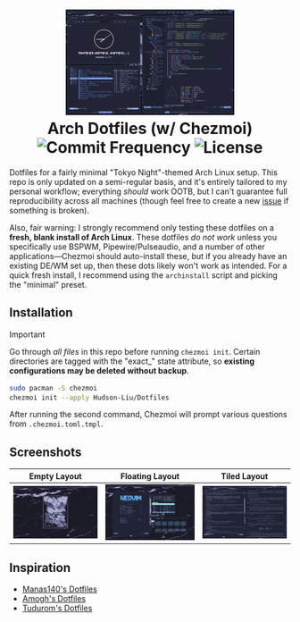 <h1 align="center">
  <img src="https://github.com/Hudson-Liu/Dotfiles/blob/main/docs/Main-Showcase.png" width="60%">
  <br>
  Arch Dotfiles (w/ Chezmoi)
  <br>
  <img src="https://img.shields.io/github/commit-activity/y/Hudson-Liu/Dotfiles?style=for-the-badge&labelColor=%23222436&color=%235771AA" alt="Commit Frequency">
  <img src="https://img.shields.io/github/license/Hudson-Liu/Dotfiles?style=for-the-badge&labelColor=%23222436&color=%235771AA" alt="License">
</h1>

Dotfiles for a fairly minimal "Tokyo Night"-themed Arch Linux setup. This repo is only updated on a semi-regular basis, and it's entirely tailored to my personal workflow; everything _should_ work OOTB, but I can't guarantee full reproducibility across all machines (though feel free to create a new [issue](https://github.com/Hudson-Liu/Dotfiles/issues) if something is broken).

Also, fair warning: I strongly recommend only testing these dotfiles on a **fresh, blank install of Arch Linux**. These dotfiles _do not work_ unless you specifically use BSPWM, Pipewire/Pulseaudio, and a number of other applications—Chezmoi should auto-install these, but if you already have an existing DE/WM set up, then these dots likely won't work as intended. For a quick fresh install, I recommend using the `archinstall` script and picking the "minimal" preset.

## Installation
> [!IMPORTANT]
> Go through _all files_ in this repo before running `chezmoi init`. Certain directories are tagged with the "exact_" state attribute, so **existing configurations may be deleted without backup**.

```bash
sudo pacman -S chezmoi
chezmoi init --apply Hudson-Liu/Dotfiles
```

After running the second command, Chezmoi will prompt various questions from `.chezmoi.toml.tmpl`.
## Screenshots

| Empty Layout | Floating Layout | Tiled Layout |
|--------------|-----------------|--------------|
| ![Empty](./docs/Empty-Layout.png) | ![Floating](./docs/Floating-Layout.png) | ![Tiled](./docs/Tiling-Layout.png) |


## Inspiration
- [Manas140's Dotfiles](https://github.com/Manas140/dotfiles)
- [Amogh's Dotfiles](https://github.com/amogh-w/dotfiles)
- [Tudurom's Dotfiles](https://github.com/tudurom/dotfiles)
